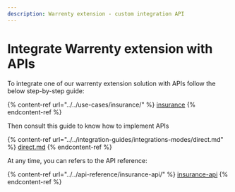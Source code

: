 ```yaml
---
description: Warrenty extension - custom integration API
---
```


# Integrate Warrenty extension with APIs

To integrate one of our warrenty extension solution with APIs follow the below step-by-step guide:  &#x20;

{% content-ref url="../../use-cases/insurance/" %}
[insurance](../../use-cases/insurance/)
{% endcontent-ref %}

Then consult this guide to know how to implement APIs

{% content-ref url="../../integration-guides/integrations-modes/direct.md" %}
[direct.md](../../integration-guides/integrations-modes/direct.md)
{% endcontent-ref %}

At any time, you can refers to the API reference:&#x20;

{% content-ref url="../../api-reference/insurance-api/" %}
[insurance-api](../../api-reference/insurance-api/)
{% endcontent-ref %}
